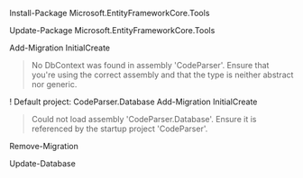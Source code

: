 Install-Package Microsoft.EntityFrameworkCore.Tools

Update-Package Microsoft.EntityFrameworkCore.Tools

Add-Migration InitialCreate
>No DbContext was found in assembly 'CodeParser'. Ensure that you're using the correct assembly and that the type is neither abstract nor generic.

! Default project: CodeParser.Database
Add-Migration InitialCreate
>Could not load assembly 'CodeParser.Database'. Ensure it is referenced by the startup project 'CodeParser'.

Remove-Migration

Update-Database